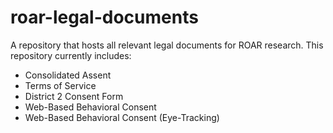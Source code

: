 # roar-legal-documents
A repository that hosts all relevant legal documents for ROAR research. This repository currently includes: 
- Consolidated Assent
- Terms of Service
- District 2 Consent Form
- Web-Based Behavioral Consent
- Web-Based Behavioral Consent (Eye-Tracking)
